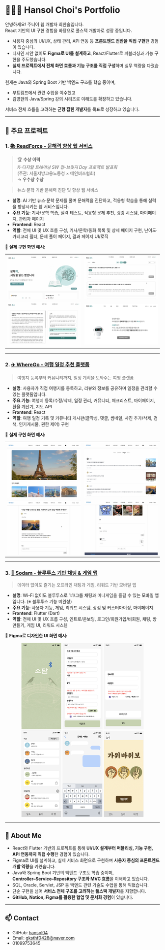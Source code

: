# 👩🏻‍💻 Hansol Choi's Portfolio

안녕하세요! 주니어 웹 개발자 최한솔입니다.  
React 기반의 UI 구현 경험을 바탕으로 풀스택 개발자로 성장 중입니다.

- 사용자 중심의 UI/UX, 상태 관리, API 연동 등 **프론트엔드 전반을 직접 구현**한 경험이 있습니다.  
- 디자인 시안 없이도 **Figma로 UI를 설계하고**, React/Flutter로 퍼블리싱과 기능 구현을 주도했습니다.  
- **실제 프로젝트에서 전체 화면 흐름과 기능 구조를 직접 구성**하며 실무 역량을 다졌습니다.

현재는 Java와 Spring Boot 기반 백엔드 구조를 학습 중이며,  
- 부트캠프에서 관련 수업을 이수했고  
- 김영한의 Java/Spring 강의 시리즈로 이해도를 확장하고 있습니다.

서비스 전체 흐름을 고려하는 **균형 잡힌 개발자**를 목표로 성장하고 있습니다.

---

## 🔗 주요 프로젝트

### 1. [📚 ReadForce - 문해력 향상 웹 서비스](https://github.com/hansol04/ReadForce)

> 🏆 **수상 이력**  
> *K-디지털 트레이닝 SW 잡-브릿지 Day 프로젝트 발표회*  
> (주관: 서울지방고용노동청 × 메인비즈협회)  
> → **우수상 수상**

> 뉴스·문학 기반 문해력 진단 및 향상 웹 서비스

- **설명**: AI 기반 뉴스·문학 문제를 풀며 문해력을 진단하고, 적응형 학습을 통해 실력을 향상시키는 웹 서비스입니다.
- **주요 기능**: 기사/문학 학습, 실력 테스트, 적응형 문제 추천, 랭킹 시스템, 마이페이지, 관리자 페이지
- **Frontend**: React 
- **역할**: 전체 UI 및 UX 흐름 구성, 기사/문학/동화 목록 및 상세 페이지 구현, 난이도·카테고리 필터, 문제 풀이 페이지, 결과 페이지 UI/로직

🔽 **실제 구현 화면 예시:**
<table>
<tr>
  <td><img src="./assets/ReadForce_1.png" width="400"/></td>
  <td><img src="./assets/ReadForce_2.png" width="400"/></td>
</tr>
<tr>
  <td><img src="./assets/ReadForce_3.png" width="400"/></td>
  <td><img src="./assets/ReadForce_5.png" width="400"/></td>
</tr>
</table>

---

### 2. [✈️ WhereGo - 여행 일정 추천 플랫폼](https://github.com/hansol04/WhereGo)

> 여행지 등록부터 커뮤니티까지, 일정 계획을 도와주는 여행 플랫폼

- **설명**: 사용자가 직접 여행지를 등록하고, 리뷰와 정보를 공유하며 일정을 관리할 수 있는 플랫폼입니다.
- **주요 기능**: 여행지 등록/수정/삭제, 일정 관리, 커뮤니티, 체크리스트, 마이페이지, 환율 계산기, 지도 API
- **Frontend**: React 
- **역할**: 여행 일정 기록 및 커뮤니티 게시판(글작성, 댓글, 썸네일, 사진 추가/삭제, 검색, 인기게시물, 권한 제어) 구현

🔽 **실제 구현 화면 예시:**
<table>
<tr>
  <td><img src="./assets/WhereGo_1.png" width="400"/></td>
  <td><img src="./assets/WhereGo_2.png" width="400"/></td>
</tr>
<tr>
  <td><img src="./assets/WhereGo_3.png" width="400"/></td>
  <td><img src="./assets/WhereGo_4.png" width="400"/></td>
</tr>
</table>

---

### 3. [📡 Sodam - 블루투스 기반 채팅 & 게임 앱](https://github.com/hansol04/Sodam)

> 데이터 없이도 즐기는 오프라인 채팅과 게임, 리워드 기반 모바일 앱

- **설명**: Wi-Fi 없이도 블루투스로 1:1/그룹 채팅과 미니게임을 즐길 수 있는 모바일 앱입니다. (※ 블루투스 기능 미완성)
- **주요 기능**: 사용자 기능, 게임, 리워드 시스템, 상점 및 커스터마이징, 마이페이지
- **Frontend**: Flutter (Dart)
- **역할**: 전체 UI 및 UX 흐름 구성, 인트로/온보딩, 로그인/회원가입/비회원, 채팅, 방 만들기, 게임 UI, 리워드 시스템

🔽 **Figma로 디자인한 UI 화면 예시:**
  <p align="center">
  <img src="./assets/Sodam_1.png" width="130"/>
  <img src="./assets/Sodam_2.png" width="130"/>
  <img src="./assets/Sodam_3.png" width="130"/>
  <img src="./assets/Sodam_4.png" width="130"/>
  <img src="./assets/Sodam_5.png" width="130"/>
  <img src="./assets/Sodam_6.png" width="130"/>
</p>

---

## 💬 About Me

- React와 Flutter 기반의 프로젝트를 통해 **UI/UX 설계부터 퍼블리싱, 기능 구현, API 연동까지 직접 수행**한 경험이 있습니다.  
- Figma로 UI를 설계하고, 실제 서비스 화면으로 구현하며 **사용자 중심의 프론트엔드 개발 역량**을 키웠습니다.  
- Java와 Spring Boot 기반의 백엔드 구조도 학습 중이며,  
  **Controller–Service–Repository 구조와 MVC 흐름**을 이해하고 있습니다.  
- SQL, Oracle, Servlet, JSP 등 백엔드 관련 기술도 수업을 통해 익혔습니다.  
- 단순 구현을 넘어 **서비스 전체 구조를 고려하는 풀스택 개발자**를 지향합니다.  
- **GitHub, Notion, Figma를 활용한 협업 및 문서화 경험**이 있습니다.

---

## 📫 Contact

- GitHub: [hansol04](https://github.com/hansol04)  
- Email: gksthf0428@naver.com
- 01099753645
